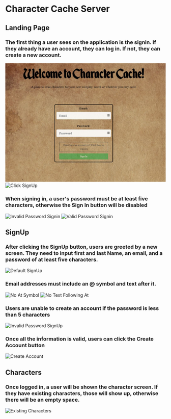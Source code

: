<!-- This project was bootstrapped with [Create React App](https://github.com/facebook/create-react-app).

## Available Scripts

In the project directory, you can run:

### `npm start`

Runs the app in the development mode.<br />
Open [http://localhost:3000](http://localhost:3000) to view it in the browser.

The page will reload if you make edits.<br />
You will also see any lint errors in the console.

### `npm test`

Launches the test runner in the interactive watch mode.<br />
See the section about [running tests](https://facebook.github.io/create-react-app/docs/running-tests) for more information.

### `npm run build`

Builds the app for production to the `build` folder.<br />
It correctly bundles React in production mode and optimizes the build for the best performance.

The build is minified and the filenames include the hashes.<br />
Your app is ready to be deployed!

See the section about [deployment](https://facebook.github.io/create-react-app/docs/deployment) for more information.

### `npm run eject`

**Note: this is a one-way operation. Once you `eject`, you can’t go back!**

If you aren’t satisfied with the build tool and configuration choices, you can `eject` at any time. This command will remove the single build dependency from your project.

Instead, it will copy all the configuration files and the transitive dependencies (webpack, Babel, ESLint, etc) right into your project so you have full control over them. All of the commands except `eject` will still work, but they will point to the copied scripts so you can tweak them. At this point you’re on your own.

You don’t have to ever use `eject`. The curated feature set is suitable for small and middle deployments, and you shouldn’t feel obligated to use this feature. However we understand that this tool wouldn’t be useful if you couldn’t customize it when you are ready for it.

## Learn More

You can learn more in the [Create React App documentation](https://facebook.github.io/create-react-app/docs/getting-started).

To learn React, check out the [React documentation](https://reactjs.org/).

### Code Splitting

This section has moved here: https://facebook.github.io/create-react-app/docs/code-splitting

### Analyzing the Bundle Size

This section has moved here: https://facebook.github.io/create-react-app/docs/analyzing-the-bundle-size

### Making a Progressive Web App

This section has moved here: https://facebook.github.io/create-react-app/docs/making-a-progressive-web-app

### Advanced Configuration

This section has moved here: https://facebook.github.io/create-react-app/docs/advanced-configuration

### Deployment

This section has moved here: https://facebook.github.io/create-react-app/docs/deployment

### `npm run build` fails to minify

This section has moved here: https://facebook.github.io/create-react-app/docs/troubleshooting#npm-run-build-fails-to-minify -->

# Character Cache Server

## Landing Page
### The first thing a user sees on the application is the signin. If they already have an account, they can log in. If not, they can create a new account.
![Default SignIn](./src/Assets/ReadmeScreenshots/DefaultLoginScreen.JPG)
![Click SignUp](./Assets/ReadmeScreenshots/ClickSignUp.png)
### When signing in, a user's password must be at least five characters, otherwise the Sign In button will be disabled
![Invalid Password Signin](./Assets/ReadmeScreenshots/LoginPasswordValidation.JPG)
![Valid Password Signin](./Assets/ReadmeScreenshots/SignInButtonAvailable.JPG)

## SignUp
### After clicking the SignUp button, users are greeted by a new screen. They need to input first and last Name, an email, and a password of at least five characters.
![Default SignUp](./Assets/ReadmeScreenshots/DefaultSignUp.JPG)
### Email addresses must include an @ symbol and text after it.
![No At Symbol](./Assets/ReadmeScreenshots/EmailValidation1.JPG)
![No Text Following At](./Assets/ReadmeScreenshots/EmailValidation2.JPG)
### Users are unable to create an account if the password is less than 5 characters
![Invalid Password SignUp](./Assets/ReadmeScreenshots/InvalidPassword.JPG)
### Once all the information is valid, users can click the Create Account button
![Create Account](./Assets/ReadmeScreenshots/CreateAccount.png)

## Characters
### Once logged in, a user will be shown the character screen. If they have existing characters, those will show up, otherwise there will be an empty space.
![Existing Characters](./Assets/ReadmeScreenshots/Default)